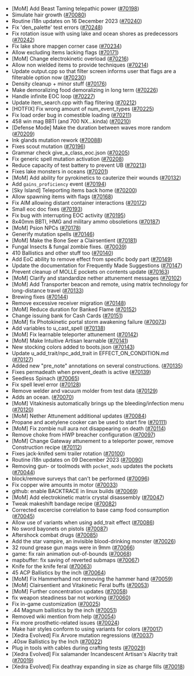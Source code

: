 * [MoM] Add Beast Taming telepathic power ([#70198](https://github.com/CleverRaven/Cataclysm-DDA/pull/70198))
* Simulate hair growth ([#70080](https://github.com/CleverRaven/Cataclysm-DDA/pull/70080))
* Routine i18n updates on 16 December 2023 ([#70240](https://github.com/CleverRaven/Cataclysm-DDA/pull/70240))
* Fix 'den_palette' test errors ([#70248](https://github.com/CleverRaven/Cataclysm-DDA/pull/70248))
* Fix rotation issue with using lake and ocean shores as predecessors ([#70242](https://github.com/CleverRaven/Cataclysm-DDA/pull/70242))
* Fix lake shore mapgen corner case ([#70234](https://github.com/CleverRaven/Cataclysm-DDA/pull/70234))
* Allow excluding items lacking flags ([#70171](https://github.com/CleverRaven/Cataclysm-DDA/pull/70171))
* [MoM] Change electrokinetic overload ([#70216](https://github.com/CleverRaven/Cataclysm-DDA/pull/70216))
* Allow non wielded items to provide techniques ([#70214](https://github.com/CleverRaven/Cataclysm-DDA/pull/70214))
* Update output.cpp so that filter screen informs user that flags are a filterable option now ([#70230](https://github.com/CleverRaven/Cataclysm-DDA/pull/70230))
* Density cleanup + minor stuff ([#70176](https://github.com/CleverRaven/Cataclysm-DDA/pull/70176))
* Make demoralizing food demoralizing in long term ([#70226](https://github.com/CleverRaven/Cataclysm-DDA/pull/70226))
* Handle infinite EOC loop ([#70227](https://github.com/CleverRaven/Cataclysm-DDA/pull/70227))
* Update item_search.cpp with flag flitering ([#70212](https://github.com/CleverRaven/Cataclysm-DDA/pull/70212))
* [HOTFIX] Fix wrong amount of num_event_types ([#70225](https://github.com/CleverRaven/Cataclysm-DDA/pull/70225))
* Fix load order bug in comestible loading ([#70211](https://github.com/CleverRaven/Cataclysm-DDA/pull/70211))
* 458 win mag BBTI (and 700 NX...kinda) ([#70210](https://github.com/CleverRaven/Cataclysm-DDA/pull/70210))
* [Defense Mode] Make the duration between waves more random ([#70209](https://github.com/CleverRaven/Cataclysm-DDA/pull/70209))
* Ink glands mutation rework ([#70088](https://github.com/CleverRaven/Cataclysm-DDA/pull/70088))
* Fixes scout mutation ([#70196](https://github.com/CleverRaven/Cataclysm-DDA/pull/70196))
* Grammar check give_a_class_eoc.json ([#70205](https://github.com/CleverRaven/Cataclysm-DDA/pull/70205))
* Fix generic spell mutation activation ([#70208](https://github.com/CleverRaven/Cataclysm-DDA/pull/70208))
* Reduce capacity of test battery to prevent UB ([#70213](https://github.com/CleverRaven/Cataclysm-DDA/pull/70213))
* Fixes lake monsters in oceans ([#70201](https://github.com/CleverRaven/Cataclysm-DDA/pull/70201))
* [MoM] Add ability for pyrokinetics to cauterize their wounds ([#70132](https://github.com/CleverRaven/Cataclysm-DDA/pull/70132))
* Add ```gains_proficiency``` event ([#70194](https://github.com/CleverRaven/Cataclysm-DDA/pull/70194))
* [Sky Island] Teleporting items back home ([#70200](https://github.com/CleverRaven/Cataclysm-DDA/pull/70200))
* Allow spawning items with flags ([#70168](https://github.com/CleverRaven/Cataclysm-DDA/pull/70168))
* Fix AIM allowing distant container interactions ([#70172](https://github.com/CleverRaven/Cataclysm-DDA/pull/70172))
* Small eoc doc fixes ([#70193](https://github.com/CleverRaven/Cataclysm-DDA/pull/70193))
* Fix bug with interrupting EOC activity ([#70195](https://github.com/CleverRaven/Cataclysm-DDA/pull/70195))
* 8x40mm BBTI, HMG and military ammo obsoletions ([#70187](https://github.com/CleverRaven/Cataclysm-DDA/pull/70187))
* [MoM] Psion NPCs ([#70178](https://github.com/CleverRaven/Cataclysm-DDA/pull/70178))
* Generify mutation spells ([#70146](https://github.com/CleverRaven/Cataclysm-DDA/pull/70146))
* [MoM] Make the Bone Seer a Clairsentient ([#70181](https://github.com/CleverRaven/Cataclysm-DDA/pull/70181))
* Fungal Insects & fungal zombie fixes. ([#70039](https://github.com/CleverRaven/Cataclysm-DDA/pull/70039))
* 410  Ballistics and other stuff too ([#70140](https://github.com/CleverRaven/Cataclysm-DDA/pull/70140))
* Add EoC ability to remove effect from specific body part ([#70149](https://github.com/CleverRaven/Cataclysm-DDA/pull/70149))
* Update the documentation for Frequently Made Suggestions ([#70147](https://github.com/CleverRaven/Cataclysm-DDA/pull/70147))
* Prevent cleanup of MOLLE pockets on contents update ([#70163](https://github.com/CleverRaven/Cataclysm-DDA/pull/70163))
* [MoM] Clarify and standardize nether attunement messages ([#70102](https://github.com/CleverRaven/Cataclysm-DDA/pull/70102))
* [MoM] Add Transporter beacon and remote, using matrix technology for long-distance travel ([#70133](https://github.com/CleverRaven/Cataclysm-DDA/pull/70133))
* Brewing fixes ([#70144](https://github.com/CleverRaven/Cataclysm-DDA/pull/70144))
* Remove excessive receiver migration ([#70148](https://github.com/CleverRaven/Cataclysm-DDA/pull/70148))
* [MoM] Reduce duration for Banked Flame ([#70152](https://github.com/CleverRaven/Cataclysm-DDA/pull/70152))
* Change issuing bank for Cash Cards ([#70151](https://github.com/CleverRaven/Cataclysm-DDA/pull/70151))
* [MoM] fix Photokinetic portal storm awakening failure ([#70073](https://github.com/CleverRaven/Cataclysm-DDA/pull/70073))
* Add variables to u_cast_spell ([#70138](https://github.com/CleverRaven/Cataclysm-DDA/pull/70138))
* [MoM] Fix learnable teleporter attunement ([#70142](https://github.com/CleverRaven/Cataclysm-DDA/pull/70142))
* [MoM] Make Intuitive Artisan learnable ([#70141](https://github.com/CleverRaven/Cataclysm-DDA/pull/70141))
* New stocking colors added to boots.json ([#70143](https://github.com/CleverRaven/Cataclysm-DDA/pull/70143))
* Update u_add_trait/npc_add_trait in EFFECT_ON_CONDITION.md ([#70127](https://github.com/CleverRaven/Cataclysm-DDA/pull/70127))
* Added new "pre_note" annotations on several constructions. ([#70135](https://github.com/CleverRaven/Cataclysm-DDA/pull/70135))
* Fixes permadeath when prevent_death is active ([#70139](https://github.com/CleverRaven/Cataclysm-DDA/pull/70139))
* Seedless Spinach ([#70065](https://github.com/CleverRaven/Cataclysm-DDA/pull/70065))
* Fix spell level error ([#70128](https://github.com/CleverRaven/Cataclysm-DDA/pull/70128))
* Remove welder and vacuum molder from test data ([#70129](https://github.com/CleverRaven/Cataclysm-DDA/pull/70129))
* Adds an ocean. ([#70070](https://github.com/CleverRaven/Cataclysm-DDA/pull/70070))
* [MoM] Vitakinesis automatically brings up the bleeding/infection menu ([#70120](https://github.com/CleverRaven/Cataclysm-DDA/pull/70120))
* [MoM] Nether Attunement additional updates ([#70084](https://github.com/CleverRaven/Cataclysm-DDA/pull/70084))
* Propane and acetylene cooker can be used to start fire ([#70111](https://github.com/CleverRaven/Cataclysm-DDA/pull/70111))
* [MoM] Fix zombie null aura not disappearing on death ([#70114](https://github.com/CleverRaven/Cataclysm-DDA/pull/70114))
* Remove choke from HWP breacher configuration ([#70097](https://github.com/CleverRaven/Cataclysm-DDA/pull/70097))
* [MoM] Change Gateway attunement to a teleporter power, remove Construction recipe ([#70112](https://github.com/CleverRaven/Cataclysm-DDA/pull/70112))
* Fixes jack-knifed semi trailer rotation ([#70100](https://github.com/CleverRaven/Cataclysm-DDA/pull/70100))
* Routine i18n updates on 09 December 2023 ([#70090](https://github.com/CleverRaven/Cataclysm-DDA/pull/70090))
* Removing gun- or toolmods with `pocket_mods` updates the pockets ([#70044](https://github.com/CleverRaven/Cataclysm-DDA/pull/70044))
* block/remove surveys that can't be performed ([#70096](https://github.com/CleverRaven/Cataclysm-DDA/pull/70096))
* Fix copper wire amounts in motor ([#70033](https://github.com/CleverRaven/Cataclysm-DDA/pull/70033))
* github: enable BACKTRACE in linux builds ([#70069](https://github.com/CleverRaven/Cataclysm-DDA/pull/70069))
* [MoM] Add electrokinetic matrix crystal disassembly ([#70047](https://github.com/CleverRaven/Cataclysm-DDA/pull/70047))
* Tweak makeshift bandage recipe  ([#70082](https://github.com/CleverRaven/Cataclysm-DDA/pull/70082))
* Corrected excercise correlation to base camp food consumption ([#70045](https://github.com/CleverRaven/Cataclysm-DDA/pull/70045))
* Allow use of variants when using add_trait effect ([#70086](https://github.com/CleverRaven/Cataclysm-DDA/pull/70086))
* No sword bayonets on pistols ([#70087](https://github.com/CleverRaven/Cataclysm-DDA/pull/70087))
* Aftershock combat drugs ([#70085](https://github.com/CleverRaven/Cataclysm-DDA/pull/70085))
* Add the star vampire, an invisible blood-drinking monster ([#70026](https://github.com/CleverRaven/Cataclysm-DDA/pull/70026))
* 32 round grease gun mags were in 9mm ([#70066](https://github.com/CleverRaven/Cataclysm-DDA/pull/70066))
* game: fix rain animation out-of-bounds ([#70068](https://github.com/CleverRaven/Cataclysm-DDA/pull/70068))
* mapbuffer: fix saving of reverted submaps ([#70067](https://github.com/CleverRaven/Cataclysm-DDA/pull/70067))
* Knife for the knife feral ([#70063](https://github.com/CleverRaven/Cataclysm-DDA/pull/70063))
* 45 ACP Ballistics by the inch ([#70064](https://github.com/CleverRaven/Cataclysm-DDA/pull/70064))
* [MoM] Fix Hammerhand not removing the hammer hand ([#70059](https://github.com/CleverRaven/Cataclysm-DDA/pull/70059))
* [MoM] Clairsentient and Vitakinetic Feral buffs ([#70053](https://github.com/CleverRaven/Cataclysm-DDA/pull/70053))
* [MoM] Further concentration updates ([#70058](https://github.com/CleverRaven/Cataclysm-DDA/pull/70058))
* fix weapon steadiness bar not working ([#70060](https://github.com/CleverRaven/Cataclysm-DDA/pull/70060))
* Fix in-game customization ([#70025](https://github.com/CleverRaven/Cataclysm-DDA/pull/70025))
* .44 Magnum ballistics by the inch ([#70051](https://github.com/CleverRaven/Cataclysm-DDA/pull/70051))
* Removed wiki mention from help ([#70054](https://github.com/CleverRaven/Cataclysm-DDA/pull/70054))
* Fix more prosthetic-related issues ([#70024](https://github.com/CleverRaven/Cataclysm-DDA/pull/70024))
* Make hair styles conform to using variants for colors ([#70017](https://github.com/CleverRaven/Cataclysm-DDA/pull/70017))
* [Xedra Evolved] Fix Arvore mutation regressions ([#70037](https://github.com/CleverRaven/Cataclysm-DDA/pull/70037))
* .40sw Ballistics by the Inch ([#70022](https://github.com/CleverRaven/Cataclysm-DDA/pull/70022))
* Plug in tools with cables during crafting tests ([#70029](https://github.com/CleverRaven/Cataclysm-DDA/pull/70029))
* [Xedra Evolved] Fix salamander Incandescent Artisan's Alacrity trait ([#70019](https://github.com/CleverRaven/Cataclysm-DDA/pull/70019))
* [Xedra Evolved] Fix deathray expanding in size as charge fills ([#70018](https://github.com/CleverRaven/Cataclysm-DDA/pull/70018))
